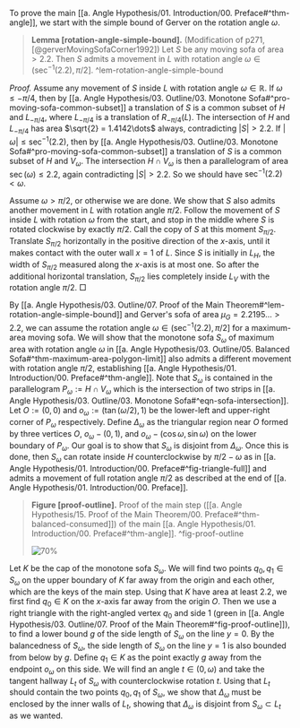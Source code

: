 To prove the main [[a. Angle Hypothesis/01. Introduction/00. Preface#^thm-angle]], we start with the simple bound of Gerver on the rotation angle $\omega$.

> __Lemma [rotation-angle-simple-bound].__ (Modification of p271, [@gerverMovingSofaCorner1992]) Let $S$ be any moving sofa of area $> 2.2$. Then $S$ admits a movement in $L$ with rotation angle $\omega \in (\sec^{-1}(2.2) , \pi/2]$. ^lem-rotation-angle-simple-bound

_Proof._ Assume any movement of $S$ inside $L$ with rotation angle $\omega \in \mathbb{R}$. If $\omega \leq -\pi/4$, then by [[a. Angle Hypothesis/03. Outline/03. Monotone Sofa#^pro-moving-sofa-common-subset]] a translation of $S$ is a common subset of $H$ and $L_{-\pi/4}$, where $L_{-\pi/4}$ is a translation of $R_{-\pi/4}(L)$. The intersection of $H$ and $L_{-\pi/4}$ has area $\sqrt{2} = 1.4142\dots$ always, contradicting $|S| > 2.2$. If $|\omega| \leq \sec^{-1}(2.2)$, then by [[a. Angle Hypothesis/03. Outline/03. Monotone Sofa#^pro-moving-sofa-common-subset]] a translation of $S$ is a common subset of $H$ and $V_\omega$. The intersection $H \cap V_\omega$ is then a parallelogram of area $\sec(\omega) \leq 2.2$, again contradicting $|S| > 2.2$. So we should have $\sec^{-1}(2.2) < \omega$.

Assume $\omega > \pi/2$, or otherwise we are done. We show that $S$ also admits another movement in $L$ with rotation angle $\pi/2$. Follow the movement of $S$ inside $L$ with rotation $\omega$ from the start, and stop in the middle where $S$ is rotated clockwise by exactly $\pi/2$. Call the copy of $S$ at this moment $S_{\pi/2}$. Translate $S_{\pi/2}$ horizontally in the positive direction of the $x$-axis, until it makes contact with the outer wall $x=1$ of $L$. Since $S$ is initially in $L_H$, the width of $S_{\pi/2}$ measured along the $x$-axis is at most one. So after the additional horizontal translation, $S_{\pi/2}$ lies completely inside $L_V$ with the rotation angle $\pi/2$. □

By [[a. Angle Hypothesis/03. Outline/07. Proof of the Main Theorem#^lem-rotation-angle-simple-bound]] and Gerver's sofa of area $\mu_G = 2.2195\dots > 2.2$, we can assume the rotation angle $\omega \in (\sec^{-1}(2.2), \pi/2]$ for a maximum-area moving sofa. We will show that the monotone sofa $S_\omega$ of maximum area with rotation angle $\omega$ in [[a. Angle Hypothesis/03. Outline/05. Balanced Sofa#^thm-maximum-area-polygon-limit]] also admits a different movement with rotation angle $\pi/2$, establishing [[a. Angle Hypothesis/01. Introduction/00. Preface#^thm-angle]]. Note that $S_\omega$ is contained in the parallelogram $P_\omega := H \cap V_\omega$ which is the intersection of two strips in [[a. Angle Hypothesis/03. Outline/03. Monotone Sofa#^eqn-sofa-intersection]]. Let $O := (0, 0)$ and $o_\omega := (\tan(\omega/2), 1)$ be the lower-left and upper-right corner of $P_\omega$ respectively. Define $\Delta_\omega$ as the triangular region near $O$ formed by three vertices $O$, $o_\omega - (0, 1)$, and $o_\omega - (\cos \omega, \sin \omega)$ on the lower boundary of $P_\omega$. Our goal is to show that $S_\omega$ is disjoint from $\Delta_\omega$. Once this is done, then $S_\omega$ can rotate inside $H$ counterclockwise by $\pi/2-\omega$ as in [[a. Angle Hypothesis/01. Introduction/00. Preface#^fig-triangle-full]] and admits a movement of full rotation angle $\pi/2$ as described at the end of [[a. Angle Hypothesis/01. Introduction/00. Preface]].

> __Figure [proof-outline].__ Proof of the main step ([[a. Angle Hypothesis/15. Proof of the Main Theorem/00. Preface#^thm-balanced-consumed]]) of the main [[a. Angle Hypothesis/01. Introduction/00. Preface#^thm-angle]]. ^fig-proof-outline
> 
> ![70%](images/clipped-sofa-proof.svg)

Let $K$ be the cap of the monotone sofa $S_\omega$. We will find two points $q_0, q_1 \in S_\omega$ on the upper boundary of $K$ far away from the origin and each other, which are the keys of the main step. Using that $K$ have area at least $2.2$, we first find $q_0 \in K$ on the $x$-axis far away from the origin $O$. Then we use a right triangle with the right-angled vertex $q_0$ and side 1 (green in [[a. Angle Hypothesis/03. Outline/07. Proof of the Main Theorem#^fig-proof-outline]]), to find a lower bound $g$ of the side length of $S_\omega$ on the line $y = 0$. By the balancedness of $S_\omega$, the side length of $S_\omega$ on the line $y=1$ is also bounded from below by $g$. Define $q_1 \in K$ as the point exactly $g$ away from the endpoint $o_\omega$ on this side. We will find an angle $t \in (0, \omega)$ and take the tangent hallway $L_t$ of $S_\omega$ with counterclockwise rotation $t$. Using that $L_t$ should contain the two points $q_0, q_1$ of $S_\omega$, we show that $\Delta_\omega$ must be enclosed by the inner walls of $L_t$, showing that $\Delta_\omega$ is disjoint from $S_\omega \subset L_t$ as we wanted.